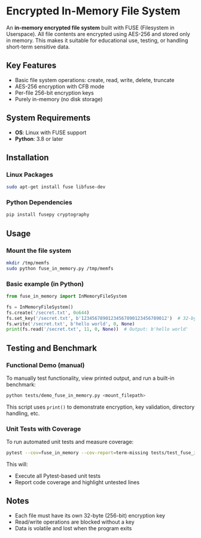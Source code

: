 # Encrypted In-Memory File System

An **in-memory encrypted file system** built with FUSE (Filesystem in Userspace). All file contents are encrypted using AES-256 and stored only in memory. This makes it suitable for educational use, testing, or handling short-term sensitive data.

## Key Features

* Basic file system operations: create, read, write, delete, truncate
* AES-256 encryption with CFB mode
* Per-file 256-bit encryption keys
* Purely in-memory (no disk storage)

## System Requirements

* **OS**: Linux with FUSE support
* **Python**: 3.8 or later

## Installation

### Linux Packages

```bash
sudo apt-get install fuse libfuse-dev
```

### Python Dependencies

```bash
pip install fusepy cryptography
```

## Usage

### Mount the file system

```bash
mkdir /tmp/memfs
sudo python fuse_in_memory.py /tmp/memfs
```

### Basic example (in Python)

```python
from fuse_in_memory import InMemoryFileSystem

fs = InMemoryFileSystem()
fs.create('/secret.txt', 0o644)
fs.set_key('/secret.txt', b'12345678901234567890123456789012')  # 32-byte key
fs.write('/secret.txt', b'hello world', 0, None)
print(fs.read('/secret.txt', 11, 0, None))  # Output: b'hello world'
```

## Testing and Benchmark

### Functional Demo (manual)

To manually test functionality, view printed output, and run a built-in benchmark:

````bash
python tests/demo_fuse_in_memory.py <mount_filepath>
````

This script uses `print()` to demonstrate encryption, key validation, directory handling, etc.

### Unit Tests with Coverage

To run automated unit tests and measure coverage:

```bash
pytest --cov=fuse_in_memory --cov-report=term-missing tests/test_fuse_in_memory.py
```

This will:

* Execute all Pytest-based unit tests
* Report code coverage and highlight untested lines

## Notes

* Each file must have its own 32-byte (256-bit) encryption key
* Read/write operations are blocked without a key
* Data is volatile and lost when the program exits
